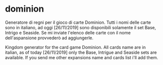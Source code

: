 # dominion
Generatore di regni per il gioco di carte Dominion.
Tutti i nomi delle carte sono in italiano, ad oggi [26/11/2019] sono disponibili solamente il set Base, Intrigo e Seaside.
Se mi inviate l'elenco delle carte con il nome dell'aspansione provvederò ad aggiungerle.

Kingdom generator for the card game Dominion.
All cards name are in italian, as of today [26/11/2019] only the Base, Intrigue and Seaside sets are available.
If you send me other expansions name and cards list i'll add them.

